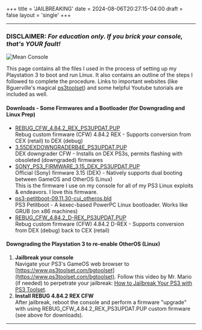+++
title = 'JAILBREAKING'
date = 2024-08-06T20:27:15-04:00
draft = false
layout = 'single'
+++

---

### DISCLAIMER: *For education only. If you brick your console, that's YOUR fault!*

![Mean Console](/pics/640-ps3-black-bg-300.jpg)

This page contains all the files I used in the process of setting up my Playstation 3 to boot and run Linux. It also contains an outline of the steps I followed to complete the procedure. Links to important websites (like Bguerville's magical [ps3toolset](https://www.ps3toolset.com/bgtoolset)) and some helpful Youtube tutorials are included as well.

#### Downloads - Some Firmwares and a Bootloader (for Downgrading and Linux Prep)

* [REBUG_CFW_4.84.2_REX_PS3UPDAT.PUP](/ps3-filez/REBUG_CFW_4.84.2_REX_PS3UPDAT.PUP)  
Rebug custom firmware (CFW) 4.84.2 REX - Supports conversion from CEX (retail) to DEX (debug)
* [3.55DEXDOWNGRADERB4E_PS3UPDAT.PUP](/ps3-filez/3.55DEXDOWNGRADERB4E_PS3UPDAT.PUP)  
DEX downgrader CFW - Installs on DEX PS3s, permits flashing with obsoleted (downgraded) firmwares
* [SONY_PS3_FIRMWARE_3.15_DEX_PS3UPDAT.PUP](/ps3-filez/SONY_PS3_FIRMWARE_3.15_DEX_PS3UPDAT.PUP)  
Official (Sony) firmware 3.15 (DEX) - Natively supports dual booting between GameOS and OtherOS (Linux)  
This is the firmware I use on my console for all of my PS3 Linux exploits & endeavors. I love this firmware.
* [ps3-petitboot-09.11.30-cui_otheros.bld](/ps3-filez/ps3-petitboot-09.11.30-cui_otheros.bld)  
PS3 Petitboot - A kexec-based PowerPC Linux bootloader. Works like GRUB (on x86 machines)
* [REBUG_CFW_4.84.2_D-REX_PS3UPDAT.PUP](/ps3-filez/REBUG_CFW_4.84.2_D-REX_PS3UPDAT.PUP)  
Rebug custom firmware (CFW) 4.84.2 D-REX - Supports conversion from DEX (debug) back to CEX (retail)

#### Downgrading the Playstation 3 to re-enable OtherOS (Linux)

1. **Jailbreak your console**  
Navigate your PS3's GameOS web browser to [https://www.ps3toolset.com/bgtoolset](https://www.ps3toolset.com/bgtoolset). Follow this video by Mr. Mario (if needed) to perpetrate your jailbreak: [How to Jailbreak Your PS3 with PS3 Toolset](https://youtu.be/LIVu3Px3eXY).
2. **Install REBUG 4.84.2 REX CFW**  
After jailbreak, reboot the console and perform a firmware "upgrade" with using REBUG_CFW_4.84.2_REX_PS3UPDAT.PUP custom firmware (see above for downloads).

---

